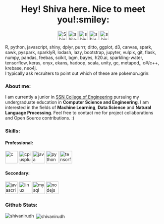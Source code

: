 <h1 align="center">Hey! Shiva here. Nice to meet you!:smiley:</h1>

<p align="center">
<a href="mailto:shivanirudh18146@cse.ssn.edu.in" target="blank"><img align="center" src="https://cdn.jsdelivr.net/npm/simple-icons@3.0.1/icons/gmail.svg" alt = "Shivanirudh" height = "30" width = "30" /></a>
<a href="https://www.linkedin.com/in/shiv-anirudh-b47265199/" target="blank"><img align="center" src="https://cdn.jsdelivr.net/npm/simple-icons@3.0.1/icons/linkedin.svg" alt="shiv-anirudh" height="30" width="30" /></a>
<a href="https://fb.com/shiv anirudh" target="blank"><img align="center" src="https://cdn.jsdelivr.net/npm/simple-icons@3.0.1/icons/facebook.svg" alt="shiv anirudh" height="30" width="30" /></a>
<a href="https://instagram.com/shiv_anirudh" target="blank"><img align="center" src="https://cdn.jsdelivr.net/npm/simple-icons@3.0.1/icons/instagram.svg" alt="shiv_anirudh" height="30" width="30" /></a>
<a href="https://www.hackerrank.com/shivanirudh2001" target="blank"><img align="center" src="https://cdn.jsdelivr.net/npm/simple-icons@3.0.1/icons/hackerrank.svg" alt="shivanirudh2001" height="30" width="30" /></a>
</p>

<p align="left">
 R, python, javascript, shiny, dplyr, purrr, ditto, ggplot, d3, canvas, spark, sawk, pyspark, sparklyR, lodash, lazy, bootstrap, jupyter, vulpix, git, flask, numpy, pandas, feebas, scikit, bgm, bayes, h20.ai, sparkling-water, tensorflow, keras, onyx, ekans, hadoop, scala, unity, gc, metapod,, c#/c++, krebase, neo4j.
<br> I typically ask recruiters to point out which of these are pokemon.:grin:
<p>
<h3 align="left">About me:</h3>
I am currently a junior in <a href="www.ssn.edu.in">SSN College of Engineering</a> pursuing my undergraduate education in <b>Computer Science and Engineering</b>. I am interested in the fields of <b>Machine Learning</b>, <b>Data Science</b> and <b>Natural Language Processing</b>. Feel free to contact me for project collaborations and Open Source contributions. :)

<h3 align="left">Skills:</h3>

<h4 align="left">Professional:</h4>
<p align="left"><img src="https://devicons.github.io/devicon/devicon.git/icons/c/c-original.svg" alt="c" width="40" height="40"/>
<img src="https://devicons.github.io/devicon/devicon.git/icons/cplusplus/cplusplus-original.svg" alt="cplusplus" width="40" height="40"/> 
<img src="https://devicons.github.io/devicon/devicon.git/icons/java/java-original-wordmark.svg" alt="java" width="40" height="40"/>
<img src="https://devicons.github.io/devicon/devicon.git/icons/python/python-original.svg" alt="python" width="40" height="40"/>
<img src="https://www.vectorlogo.zone/logos/tensorflow/tensorflow-icon.svg" alt="tensorflow" width="40" height="40"/></p>
<h4 align="left">Secondary:</h4>
<p align="left"><img src="https://devicons.github.io/devicon/devicon.git/icons/javascript/javascript-original.svg" alt="javascript" width="40" height="40"/>
<img src="https://devicons.github.io/devicon/devicon.git/icons/linux/linux-original.svg" alt="linux" width="40" height="40"/>
<img src="https://devicons.github.io/devicon/devicon.git/icons/mysql/mysql-original-wordmark.svg" alt="mysql" width="40" height="40"/>
<img src="https://devicons.github.io/devicon/devicon.git/icons/nodejs/nodejs-original-wordmark.svg" alt="nodejs" width="40" height="40"/></p>

<h3 align="left">Github Stats:</h3>
<p><img align="left" src="https://github-readme-stats.vercel.app/api/top-langs/?username=shivanirudh&layout=compact" alt="shivanirudh" /></p>
<p>&nbsp;<img align="center" src="https://github-readme-stats.vercel.app/api?username=shivanirudh&show_icons=true" alt="shivanirudh" /></p>


<!--
**Shivanirudh/Shivanirudh** is a ✨ _special_ ✨ repository because its `README.md` (this file) appears on your GitHub profile.

Here are some ideas to get you started:

- 🔭 I’m currently working on ...
- 🌱 I’m currently learning ...
- 👯 I’m looking to collaborate on ...
- 🤔 I’m looking for help with ...
- 💬 Ask me about ...
- 📫 How to reach me: ...
- 😄 Pronouns: ...
- ⚡ Fun fact: ...
-->
